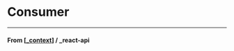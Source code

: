 # Consumer

---

#### **From** [[_context]] / \_react-api

[//begin]: # "Autogenerated link references for markdown compatibility"
[_context]: _context "Context API"
[//end]: # "Autogenerated link references"
